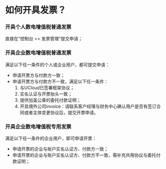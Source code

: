 # 如何开具发票？



### 开具个人数电增值税普通发票

直接在“控制台 \>\> 发票管理”提交申请；  

### 开具企业数电增值税普通发票

满足以下任一条件的个人或企业用户，都可提交申请：

  - 申请开票方与付款方一致；  
  - 申请开票方与付款方不一致，满足以下任一条件：
    1. 与UCloud已签署框架协议；  
    2. 实名认证与开票抬头一致；  
    3. 提供加盖公章的委托付款证明；  
    4. 开具境外公司invoice：请联系客户经理与财务中心确认用户是否有签订合同或者主体变更协议后，提交开票申请。
        
### 开具企业数电增值税专用发票

满足以下任一条件的企业用户，即可申请开票：

  - 申请开票的企业与账户实名认证方、付款方一致；  
  - 申请开票的企业与账户实名认证方、付款方不一致，需补充共用协议与委托付款证明；  
  
